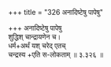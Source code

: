 +++
title = "326 अनादिष्टेषु पापेषु"

+++
अनादिष्टेषु पापेषु  
शुद्धिश् चान्द्रायणेन च।  
धर्म+अर्थं यश् चरेद् एतच्  
चन्द्रस्य +एति स-लोकताम्  ॥ ३.३२६ ॥